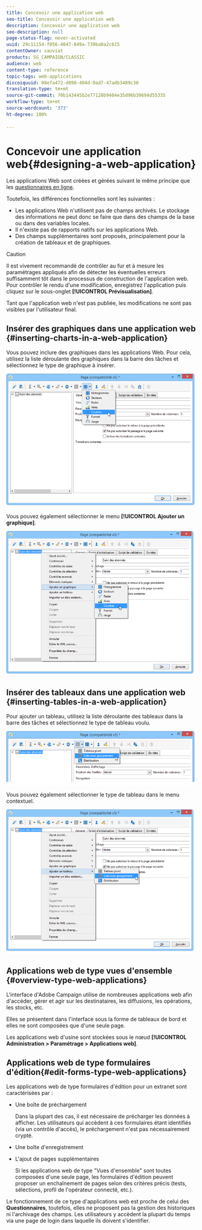 ```yaml
---
title: Concevoir une application web
seo-title: Concevoir une application web
description: Concevoir une application web
seo-description: null
page-status-flag: never-activated
uuid: 29c11154-f056-4047-849a-739ba0a2c615
contentOwner: sauviat
products: SG_CAMPAIGN/CLASSIC
audience: web
content-type: reference
topic-tags: web-applications
discoiquuid: 08efa472-d090-404d-9ad7-47adb3489c30
translation-type: tm+mt
source-git-commit: 70b143445b2e77128b9404e35d96b39694d55335
workflow-type: tm+mt
source-wordcount: '373'
ht-degree: 100%

---
```



# Concevoir une application web{#designing-a-web-application}

Les applications Web sont créées et gérées suivant le même principe que les [questionnaires en ligne](../../web/using/about-surveys.md).

Toutefois, les différences fonctionnelles sont les suivantes :

* Les applications Web n&#39;utilisent pas de champs archivés. Le stockage des informations ne peut donc se faire que dans des champs de la base ou dans des variables locales.
* Il n&#39;existe pas de rapports natifs sur les applications Web.
* Des champs supplémentaires sont proposés, principalement pour la création de tableaux et de graphiques.

>[!CAUTION]
>
>Il est vivement recommandé de contrôler au fur et à mesure les paramétrages appliqués afin de détecter les éventuelles erreurs suffisamment tôt dans le processus de construction de l&#39;application web. Pour contrôler le rendu d&#39;une modification, enregistrez l&#39;application puis cliquez sur le sous-onglet **[!UICONTROL Prévisualisation]**.
>
>Tant que l&#39;application web n&#39;est pas publiée, les modifications ne sont pas visibles par l&#39;utilisateur final.

## Insérer des graphiques dans une application web {#inserting-charts-in-a-web-application}

Vous pouvez inclure des graphiques dans les applications Web. Pour cela, utilisez la liste déroulante des graphiques dans la barre des tâches et sélectionnez le type de graphique à insérer.

![](assets/s_ncs_admin_webapps_bar_graph.png)

Vous pouvez également sélectionner le menu **[!UICONTROL Ajouter un graphique]**.

![](assets/s_ncs_admin_webapps_graph.png)

## Insérer des tableaux dans une application web {#inserting-tables-in-a-web-application}

Pour ajouter un tableau, utilisez la liste déroulante des tableaux dans la barre des tâches et sélectionnez le type de tableau voulu.

![](assets/s_ncs_admin_webapps_bar_table.png)

Vous pouvez également sélectionner le type de tableau dans le menu contextuel.

![](assets/s_ncs_admin_webapps_table.png)

## Applications web de type vues d&#39;ensemble {#overview-type-web-applications}

L&#39;interface d&#39;Adobe Campaign utilise de nombreuses applications web afin d&#39;accéder, gérer et agir sur les destinataires, les diffusions, les opérations, les stocks, etc.

Elles se présentent dans l&#39;interface sous la forme de tableaux de bord et elles ne sont composées que d&#39;une seule page.

Les applications web d&#39;usine sont stockées sous le nœud **[!UICONTROL Administration > Paramétrage > Applications web]**.

## Applications web de type formulaires d&#39;édition{#edit-forms-type-web-applications}

Les applications web de type formulaires d&#39;édition pour un extranet sont caractérisées par :

* Une boîte de préchargement

   Dans la plupart des cas, il est nécessaire de précharger les données à afficher. Les utilisateurs qui accèdent à ces formulaires étant identifiés (via un contrôle d&#39;accès), le préchargement n&#39;est pas nécessairement crypté.

* Une boîte d&#39;enregistrement
* L&#39;ajout de pages supplémentaires

   Si les applications web de type &quot;Vues d&#39;ensemble&quot; sont toutes composées d&#39;une seule page, les formulaires d&#39;édition peuvent proposer un enchaînement de pages selon des critères précis (tests, sélections, profil de l&#39;opérateur connecté, etc.).

Le fonctionnement de ce type d&#39;applications web est proche de celui des **Questionnaires**, toutefois, elles ne proposent pas la gestion des historiques ni l&#39;archivage des champs. Les utilisateurs y accèdent la plupart du temps via une page de login dans laquelle ils doivent s&#39;identifier.

